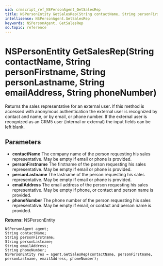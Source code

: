 ```yaml
---
uid: crmscript_ref_NSPersonAgent_GetSalesRep
title: NSPersonEntity GetSalesRep(String contactName, String personFirstname, String personLastname, String emailAddress, String phoneNumber)
intellisense: NSPersonAgent.GetSalesRep
keywords: NSPersonAgent, GetSalesRep
so.topic: reference
---
```


# NSPersonEntity GetSalesRep(String contactName, String personFirstname, String personLastname, String emailAddress, String phoneNumber)

Returns the sales representative for an external user. If this method is accessed with anonymous authentication the external user is recognized by contact and name, or by email, or phone number. If the external user is recognized as an CRM5 user (internal or external) the input fields can be left blank.

## Parameters

* **contactName** The company name of the person requesting his sales representative. May be empty if email or phone is provided.
* **personFirstname** The firstname of the person requesting his sales representative. May be empty if email or phone is provided.
* **personLastname** The lastname of the person requesting his sales representative. May be empty if email or phone is provided.
* **emailAddress** The email address of the person requesting his sales representative. May be empty if phone, or contact and person name is provided.
* **phoneNumber** The phone number of the person requesting his sales representative. May be empty if email, or contact and person name is provided.

**Returns:** NSPersonEntity

```crmscript
NSPersonAgent agent;
String contactName;
String personFirstname;
String personLastname;
String emailAddress;
String phoneNumber;
NSPersonEntity res = agent.GetSalesRep(contactName, personFirstname, personLastname, emailAddress, phoneNumber);
```


